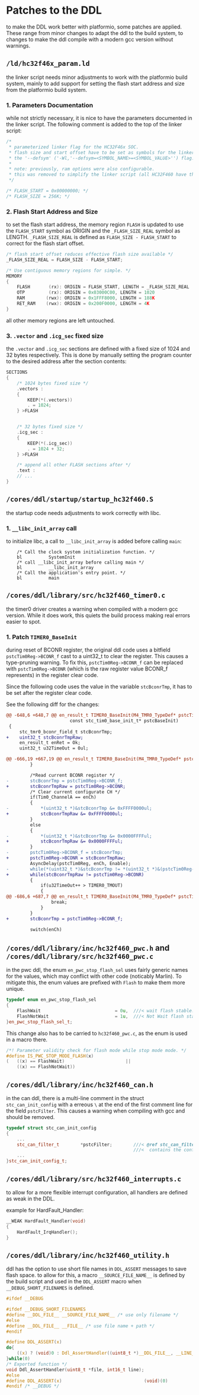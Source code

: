 # Patches to the DDL

to make the DDL work better with platformio, some patches are applied.
These range from minor changes to adapt the ddl to the build system, to changes to make the ddl compile with a modern gcc version without warnings.

## `/ld/hc32f46x_param.ld`

the linker script needs minor adjustments to work with the platformio build system, mainly to add support for setting the flash start address and size from the platformio build system.

### 1. Parameters Documentation

while not strictly necessary, it is nice to have the parameters documented in the linker script.
The following comment is added to the top of the linker script:

```cpp
/*
 * parameterized linker flag for the HC32F46x SOC.
 * flash size and start offset have to be set as symbols for the linker script, using
 * the '--defsym' ('-Wl,'--defsym=<SYMBOL_NAME>=<SYMBOL_VALUE>'') flag.
 *
 * note: previously, ram options were also configurable.
 * this was removed to simplify the linker script (all HC32F460 have the same ram anyway)
 */

/* FLASH_START = 0x00000000; */
/* FLASH_SIZE = 256K; */
```

### 2. Flash Start Address and Size

to set the flash start address, the memory region `FLASH` is updated to use the `FLASH_START` symbol as ORIGIN and the `_FLASH_SIZE_REAL` symbol as LENGTH.
`_FLASH_SIZE_REAL` is defined as `FLASH_SIZE - FLASH_START` to correct for the flash start offset.

```cpp
/* flash start offset reduces effective flash size available */
_FLASH_SIZE_REAL = FLASH_SIZE - FLASH_START;

/* Use contiguous memory regions for simple. */
MEMORY
{
    FLASH       (rx): ORIGIN = FLASH_START, LENGTH = _FLASH_SIZE_REAL
    OTP         (rx): ORIGIN = 0x03000C00, LENGTH = 1020
    RAM        (rwx): ORIGIN = 0x1FFF8000, LENGTH = 188K
    RET_RAM    (rwx): ORIGIN = 0x200F0000, LENGTH = 4K
}
```

all other memory regions are left untouched.

### 3. `.vector` and `.icg_sec` fixed size

the `.vector` and `.icg_sec` sections are defined with a fixed size of 1024 and 32 bytes respectively.
This is done by manually setting the program counter to the desired address after the section contents:

```cpp
SECTIONS
{
    /* 1024 bytes fixed size */
    .vectors :
    {
        KEEP(*(.vectors))
        . = 1024;
    } >FLASH


    /* 32 bytes fixed size */
    .icg_sec :
    {
        KEEP(*(.icg_sec))
        . = 1024 + 32;
    } >FLASH

    /* append all other FLASH sections after */
    .text :
    // ...
}
```

## `/cores/ddl/startup/startup_hc32f460.S`

the startup code needs adjustments to work correctly with libc.

### 1. `__libc_init_array` call

to initialize libc, a call to `__libc_init_array` is added before calling `main`:

```assembly
    /* Call the clock system initialization function. */
    bl          SystemInit
    /* call __libc_init_array before calling main */
    bl          __libc_init_array
    /* Call the application's entry point. */
    bl          main
```

## `/cores/ddl/library/src/hc32f460_timer0.c`

the timer0 driver creates a warning when compiled with a modern gcc version.
While it does work, this quiets the build process making real errors easier to spot.

### 1. Patch `TIMER0_BaseInit`

during reset of BCONR register, the original ddl code uses a bitfield `pstcTim0Reg->BCONR_f` cast to a uint32_t to clear the register. This causes a type-pruning warning.
To fix this, `pstcTim0Reg->BCONR_f` can be replaced with `pstcTim0Reg->BCONR` (which is the raw register value BCONR_f represents) in the register clear code.

Since the following code uses the value in the variable `stcBconrTmp`, it has to be set after the register clear code.

See the following diff for the changes:

```diff
@@ -648,6 +648,7 @@ en_result_t TIMER0_BaseInit(M4_TMR0_TypeDef* pstcTim0Reg,en_tim0_channel_t enCh,
                        const stc_tim0_base_init_t* pstcBaseInit)
 {
     stc_tmr0_bconr_field_t stcBconrTmp;
+    uint32_t stcBconrTmpRaw;
     en_result_t enRet = Ok;
     uint32_t u32TimeOut = 0ul;

@@ -666,19 +667,19 @@ en_result_t TIMER0_BaseInit(M4_TMR0_TypeDef* pstcTim0Reg,en_tim0_channel_t enCh,
         }

         /*Read current BCONR register */
-        stcBconrTmp = pstcTim0Reg->BCONR_f;
+        stcBconrTmpRaw = pstcTim0Reg->BCONR;
         /* Clear current configurate CH */
         if(Tim0_ChannelA == enCh)
         {
-            *(uint32_t *)&stcBconrTmp &= 0xFFFF0000ul;
+            stcBconrTmpRaw &= 0xFFFF0000ul;
         }
         else
         {
-            *(uint32_t *)&stcBconrTmp &= 0x0000FFFFul;
+            stcBconrTmpRaw &= 0x0000FFFFul;
         }
-        pstcTim0Reg->BCONR_f = stcBconrTmp;
+        pstcTim0Reg->BCONR = stcBconrTmpRaw;
         AsyncDelay(pstcTim0Reg, enCh, Enable);
-        while(*(uint32_t *)&stcBconrTmp != *(uint32_t *)&(pstcTim0Reg->BCONR_f))
+        while(stcBconrTmpRaw != pstcTim0Reg->BCONR)
         {
             if(u32TimeOut++ > TIMER0_TMOUT)
             {
@@ -686,6 +687,7 @@ en_result_t TIMER0_BaseInit(M4_TMR0_TypeDef* pstcTim0Reg,en_tim0_channel_t enCh,
                 break;
             }
         }
+        stcBconrTmp = pstcTim0Reg->BCONR_f;

         switch(enCh)
```

## `/cores/ddl/library/inc/hc32f460_pwc.h` and `/cores/ddl/library/src/hc32f460_pwc.c`

in the pwc ddl, the enum `en_pwc_stop_flash_sel` uses fairly generic names for the values, which may conflict with other code (noticably Marlin).
To mitigate this, the enum values are prefixed with `Flash` to make them more unique.

```cpp
typedef enum en_pwc_stop_flash_sel
{
    FlashWait                            = 0u,  ///< wait flash stable.
    FlashNotWait                         = 1u,  ///< Not Wait flash stable.
}en_pwc_stop_flash_sel_t;
```

This change also has to be carried to `hc32f460_pwc.c`, as the enum is used in a macro there.

```cpp
/*! Parameter validity check for flash mode while stop mode mode. */
#define IS_PWC_STOP_MODE_FLASH(x)                                              \
(   ((x) == FlashWait)                       ||                                \
    ((x) == FlashNotWait))
```

## `/cores/ddl/library/inc/hc32f460_can.h`

in the can ddl, there is a multi-line comment in the struct `stc_can_init_config` with a erreous `\` at the end of the first comment line for the field `pstcFilter`.
This causes a warning when compiling with gcc and should be removed.

```cpp
typedef struct stc_can_init_config
{
    ...
    stc_can_filter_t        *pstcFilter;        ///< @ref stc_can_filter_t Pointer to a stc_can_filter_t type array that
                                                ///<  contains the configuration informations of the acceptance filters.
    ...
}stc_can_init_config_t;
```

## `/cores/ddl/library/src/hc32f460_interrupts.c`

to allow for a more flexible interrupt configuration, all handlers are defined as weak in the DDL.

example for HardFault_Handler:
```cpp
__WEAK HardFault_Handler(void)
{
    HardFault_IrqHandler();
}
```

## `/cores/ddl/library/inc/hc32f460_utility.h`

ddl has the option to use short file names in `DDL_ASSERT` messages to save flash space.
to allow for this, a macro `__SOURCE_FILE_NAME__` is defined by the build script and used in the `DDL_ASSERT` macro when `__DEBUG_SHORT_FILENAMES` is defined.

```c
#ifdef __DEBUG

#ifdef __DEBUG_SHORT_FILENAMES
#define __DDL_FILE__ __SOURCE_FILE_NAME__ /* use only filename */
#else
#define __DDL_FILE__ __FILE__ /* use file name + path */
#endif

#define DDL_ASSERT(x)                                                          \
do{                                                                            \
    ((x) ? (void)0 : Ddl_AssertHandler((uint8_t *)__DDL_FILE__, __LINE__));    \
}while(0)
/* Exported function */
void Ddl_AssertHandler(uint8_t *file, int16_t line);
#else
#define DDL_ASSERT(x)                               (void)(0)
#endif /* __DEBUG */
```
